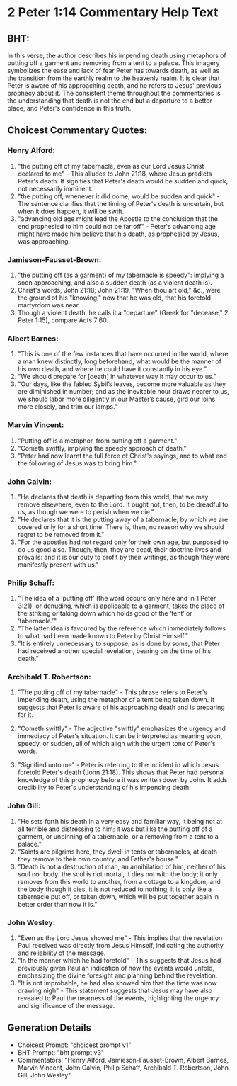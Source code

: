 # 2 Peter 1:14 Commentary Help Text

## BHT:
In this verse, the author describes his impending death using metaphors of putting off a garment and removing from a tent to a palace. This imagery symbolizes the ease and lack of fear Peter has towards death, as well as the transition from the earthly realm to the heavenly realm. It is clear that Peter is aware of his approaching death, and he refers to Jesus' previous prophecy about it. The consistent theme throughout the commentaries is the understanding that death is not the end but a departure to a better place, and Peter's confidence in this truth.

## Choicest Commentary Quotes:
### Henry Alford:
1. "the putting off of my tabernacle, even as our Lord Jesus Christ declared to me" - This alludes to John 21:18, where Jesus predicts Peter's death. It signifies that Peter's death would be sudden and quick, not necessarily imminent.
2. "the putting off, whenever it did come, would be sudden and quick" - The sentence clarifies that the timing of Peter's death is uncertain, but when it does happen, it will be swift.
3. "advancing old age might lead the Apostle to the conclusion that the end prophesied to him could not be far off" - Peter's advancing age might have made him believe that his death, as prophesied by Jesus, was approaching.

### Jamieson-Fausset-Brown:
1. "the putting off (as a garment) of my tabernacle is speedy": implying a soon approaching, and also a sudden death (as a violent death is).
2. Christ's words, John 21:18; John 21:19, "When thou art old," &c., were the ground of his "knowing," now that he was old, that his foretold martyrdom was near.
3. Though a violent death, he calls it a "departure" (Greek for "decease," 2 Peter 1:15), compare Acts 7:60.

### Albert Barnes:
1. "This is one of the few instances that have occurred in the world, where a man knew distinctly, long beforehand, what would be the manner of his own death, and where he could have it constantly in his eye." 
2. "We should prepare for [death] in whatever way it may occur to us." 
3. "Our days, like the fabled Sybil’s leaves, become more valuable as they are diminished in number; and as the inevitable hour draws nearer to us, we should labor more diligently in our Master’s cause, gird our loins more closely, and trim our lamps."

### Marvin Vincent:
1. "Putting off is a metaphor, from putting off a garment." 
2. "Cometh swiftly, implying the speedy approach of death."
3. "Peter had now learnt the full force of Christ's sayings, and to what end the following of Jesus was to bring him."

### John Calvin:
1. "He declares that death is departing from this world, that we may remove elsewhere, even to the Lord. It ought not, then, to be dreadful to us, as though we were to perish when we die."
2. "He declares that it is the putting away of a tabernacle, by which we are covered only for a short time. There is, then, no reason why we should regret to be removed from it."
3. "For the apostles had not regard only for their own age, but purposed to do us good also. Though, then, they are dead, their doctrine lives and prevails: and it is our duty to profit by their writings, as though they were manifestly present with us."

### Philip Schaff:
1. "The idea of a ‘putting off’ (the word occurs only here and in 1 Peter 3:21), or denuding, which is applicable to a garment, takes the place of the striking or taking down which holds good of the ‘tent’ or ‘tabernacle.’" 
2. "The latter idea is favoured by the reference which immediately follows to what had been made known to Peter by Christ Himself." 
3. "It is entirely unnecessary to suppose, as is done by some, that Peter had received another special revelation, bearing on the time of his death."

### Archibald T. Robertson:
1. "The putting off of my tabernacle" - This phrase refers to Peter's impending death, using the metaphor of a tent being taken down. It suggests that Peter is aware of his approaching death and is preparing for it. 

2. "Cometh swiftly" - The adjective "swiftly" emphasizes the urgency and immediacy of Peter's situation. It can be interpreted as meaning soon, speedy, or sudden, all of which align with the urgent tone of Peter's words. 

3. "Signified unto me" - Peter is referring to the incident in which Jesus foretold Peter's death (John 21:18). This shows that Peter had personal knowledge of this prophecy before it was written down by John. It adds credibility to Peter's understanding of his impending death.

### John Gill:
1. "He sets forth his death in a very easy and familiar way, it being not at all terrible and distressing to him; it was but like the putting off of a garment, or unpinning of a tabernacle, or a removing from a tent to a palace."
2. "Saints are pilgrims here, they dwell in tents or tabernacles, at death they remove to their own country, and Father's house."
3. "Death is not a destruction of man, an annihilation of him, neither of his soul nor body: the soul is not mortal, it dies not with the body; it only removes from this world to another, from a cottage to a kingdom; and the body though it dies, it is not reduced to nothing, it is only like a tabernacle put off, or taken down, which will be put together again in better order than now it is."

### John Wesley:
1. "Even as the Lord Jesus showed me" - This implies that the revelation Paul received was directly from Jesus Himself, indicating the authority and reliability of the message.
2. "In the manner which he had foretold" - This suggests that Jesus had previously given Paul an indication of how the events would unfold, emphasizing the divine foresight and planning behind the revelation.
3. "It is not improbable, he had also showed him that the time was now drawing nigh" - This statement suggests that Jesus may have also revealed to Paul the nearness of the events, highlighting the urgency and significance of the message.


## Generation Details
- Choicest Prompt: "choicest prompt v1"
- BHT Prompt: "bht prompt v3"
- Commentators: "Henry Alford, Jamieson-Fausset-Brown, Albert Barnes, Marvin Vincent, John Calvin, Philip Schaff, Archibald T. Robertson, John Gill, John Wesley"
